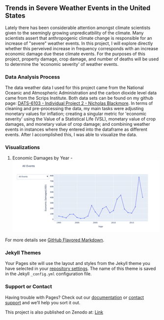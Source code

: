 ## Trends in Severe Weather Events in the United States

Lately there has been considerable attention amongst climate scientists given to the seemingly growing unpredicatbility of the climate. Many scientists assert that anthropogenic  climate change is responsible for an increase of "severe" weather events. In this project, I will explore directly whether this perveived increase in frequency corresponds with an increase economic damage due these climate events. For the purposes of this project, property damage, crop damage, and number of deaths will be used to determine the 'economic severity' of weather events.

### Data Analysis Process

The data weather data I used for this project came from the National Oceanic and Atmospheric Administration and the carbon dioxide level data came from the Scrips Institute. Both data sets can be found on my github page: [DATS-6103 - Individual Project 2 - Nicholas Blackmore](https://github.com/nickblackmore/DATS-6103---Individual-Project-2--Nicholas-Blackmore). In terms of cleaning and pre-processing the data, my main tasks were adjusting monetary values for inflation; creating a singular metric for 'economic severity' using the Value of a Statistical Life (VSL), monetary value of crop damages, and monetary value of crop damage; and combining weather events in instances where they entered into the dataframe as different events. After I accomplished this, I was able to visualize the data. 

### Visualizations

1. Economic Damages by Year
-<img src="Economic Damages of All Events by Year.png" alt="hi" class="inline"/>

For more details see [GitHub Flavored Markdown](https://guides.github.com/features/mastering-markdown/).

### Jekyll Themes

Your Pages site will use the layout and styles from the Jekyll theme you have selected in your [repository settings](https://github.com/nickblackmore/DATS-6103---Individual-Project-2--Nicholas-Blackmore-Web-Page/settings). The name of this theme is saved in the Jekyll `_config.yml` configuration file.

### Support or Contact

Having trouble with Pages? Check out our [documentation](https://docs.github.com/categories/github-pages-basics/) or [contact support](https://github.com/contact) and we’ll help you sort it out.

This project is also published on Zenodo at: [Link](url)

